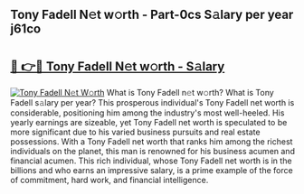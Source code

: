 ## Tony Fadell N𝚎t w𝚘rth - Part-0cs S𝚊lary per year j61co

# <h2><a href="http://gc0fk7.nevu.top/?p=Tony+Fadell">🔗 👉🔴 Tony Fadell N𝚎t w𝚘rth - S𝚊lary</a></h2>

[![Tony Fadell N𝚎t W𝚘rth](https://i.imgur.com/Oavwk0R.jpeg)](http://gc0fk7.nevu.top/?p=Tony+Fadell)
What is Tony Fadell n𝚎t w𝚘rth? What is Tony Fadell s𝚊lary per year?
This prosperous individual's Tony Fadell net worth is considerable, positioning him among the industry's most well-heeled. His yearly earnings are sizeable, yet Tony Fadell net worth is speculated to be more significant due to his varied business pursuits and real estate possessions. With a Tony Fadell net worth that ranks him among the richest individuals on the planet, this man is renowned for his business acumen and financial acumen. This rich individual, whose Tony Fadell net worth is in the billions and who earns an impressive salary, is a prime example of the force of commitment, hard work, and financial intelligence.
